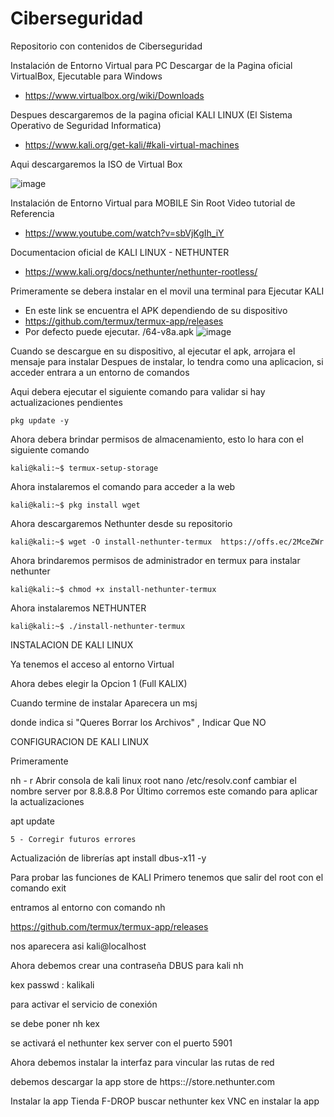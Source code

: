 # Ciberseguridad
Repositorio con contenidos de Ciberseguridad

Instalación de Entorno Virtual para PC
Descargar de la Pagina oficial VirtualBox, Ejecutable para Windows 
*  https://www.virtualbox.org/wiki/Downloads

Despues descargaremos de la pagina oficial KALI LINUX (El Sistema Operativo de Seguridad Informatica)
* https://www.kali.org/get-kali/#kali-virtual-machines

Aqui descargaremos la ISO de Virtual Box 

![image](https://github.com/Geerdata/Ciberseguridad/assets/12371674/79752469-8326-4544-acac-5b2a53f2e331)






Instalación de Entorno Virtual para MOBILE Sin Root
Video tutorial de Referencia   
* https://www.youtube.com/watch?v=sbVjKgIh_iY

Documentacion oficial de KALI LINUX - NETHUNTER
* https://www.kali.org/docs/nethunter/nethunter-rootless/


Primeramente se debera instalar en el movil una terminal para Ejecutar KALI
* En este link se encuentra el APK dependiendo de su dispositivo
* https://github.com/termux/termux-app/releases
* Por defecto puede ejecutar. /64-v8a.apk
![image](https://github.com/Geerdata/Ciberseguridad/assets/12371674/69cddeac-3f6e-43ca-af05-ccabde42d97b)

Cuando se descargue en su dispositivo, al ejecutar el apk, arrojara el mensaje para instalar
Despues de instalar, lo tendra como una aplicacion, si acceder entrara a un entorno de comandos

Aqui debera ejecutar el siguiente comando para validar si hay actualizaciones pendientes

    pkg update -y 	


Ahora debera brindar permisos de almacenamiento, esto lo hara con el siguiente comando 

    kali@kali:~$ termux-setup-storage

Ahora instalaremos el comando para acceder a la web

    kali@kali:~$ pkg install wget		

Ahora descargaremos Nethunter desde su repositorio 

    kali@kali:~$ wget -O install-nethunter-termux  https://offs.ec/2MceZWr

Ahora brindaremos permisos de administrador en termux para instalar nethunter

    kali@kali:~$ chmod +x install-nethunter-termux

Ahora instalaremos NETHUNTER

    kali@kali:~$ ./install-nethunter-termux

INSTALACION DE KALI LINUX

Ya tenemos el acceso al entorno Virtual

Ahora debes elegir la Opcion 1 (Full KALIX)

Cuando termine de instalar Aparecera un msj 

donde indica si "Queres Borrar los Archivos" , Indicar Que NO



CONFIGURACION DE KALI LINUX

Primeramente 


nh - r Abrir consola de kali linux root
nano /etc/resolv.conf 
cambiar el nombre server por 8.8.8.8
Por Último corremos este comando para aplicar la actualizaciones

apt update

    5 - Corregir futuros errores


Actualización de librerías
     apt install dbus-x11 -y

Para probar las funciones de KALI 
Primero tenemos que salir del root con el comando
	exit

entramos al entorno con comando
    nh	

https://github.com/termux/termux-app/releases

nos aparecera asi
    kali@localhost

Ahora debemos crear una contraseña DBUS para kali nh

 kex passwd  : kalikali

para activar el servicio de conexión

se debe poner nh kex

se activará el nethunter kex server con el puerto 5901


Ahora debemos instalar la interfaz
para vincular las rutas de red

debemos descargar la app store de https:://store.nethunter.com

Instalar la app Tienda  F-DROP 
buscar  nethunter kex VNC
en instalar la app


